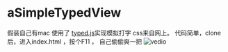 # aSimpleTypedView
假装自己有mac
使用了 [typed.js](https://github.com/mattboldt/typed.js)实现模拟打字
css来自网上。
代码简单，clone后，进入index.html ，按个F11 ， 自己偷偷爽一把
![vedio](https://drive.google.com/drive/folders/1adUwB3ALUrYJbeBspMfw2wPnaQ-hPkKo)
